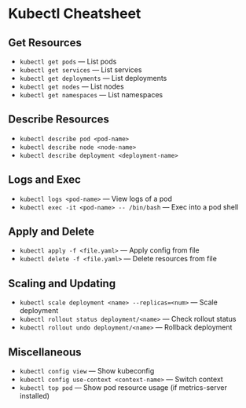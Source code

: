 # Kubectl Cheatsheet

## Get Resources

- `kubectl get pods` — List pods
- `kubectl get services` — List services
- `kubectl get deployments` — List deployments
- `kubectl get nodes` — List nodes
- `kubectl get namespaces` — List namespaces

## Describe Resources

- `kubectl describe pod <pod-name>`
- `kubectl describe node <node-name>`
- `kubectl describe deployment <deployment-name>`

## Logs and Exec

- `kubectl logs <pod-name>` — View logs of a pod
- `kubectl exec -it <pod-name> -- /bin/bash` — Exec into a pod shell

## Apply and Delete

- `kubectl apply -f <file.yaml>` — Apply config from file
- `kubectl delete -f <file.yaml>` — Delete resources from file

## Scaling and Updating

- `kubectl scale deployment <name> --replicas=<num>` — Scale deployment
- `kubectl rollout status deployment/<name>` — Check rollout status
- `kubectl rollout undo deployment/<name>` — Rollback deployment

## Miscellaneous

- `kubectl config view` — Show kubeconfig
- `kubectl config use-context <context-name>` — Switch context
- `kubectl top pod` — Show pod resource usage (if metrics-server installed)  

